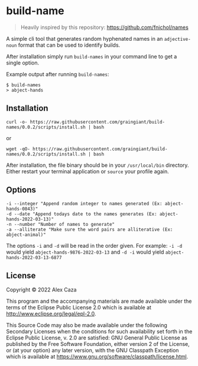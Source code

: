 # build-name

> Heavily inspired by this repository: https://github.com/fnichol/names

A simple cli tool that generates random hyphenated names in an `adjective-noun` format that can be used to identify builds.

After installation simply run `build-names` in your command line to get a single option.

Example output after running `build-names`:

```
$ build-names
> abject-hands
```

## Installation

`curl -o- https://raw.githubusercontent.com/graingiant/build-names/0.0.2/scripts/install.sh | bash`

or

`wget -qO- https://raw.githubusercontent.com/graingiant/build-names/0.0.2/scripts/install.sh | bash`

After installation, the file binary should be in your `/usr/local/bin` directory. Either restart your terminal application or `source` your profile again.

## Options

```
-i --integer "Append random integer to names generated (Ex: abject-hands-0843)"
-d --date "Append todays date to the names generates (Ex: abject-hands-2022-03-13)"
-n --number "Number of names to generate"
-a --alliterate "Make sure the word pairs are alliterative (Ex: abject-animal)"
```

The options `-i` and `-d` will be read in the order given. For example: `-i -d` would yield `abject-hands-9876-2022-03-13` and `-d -i` would yield `abject-hands-2022-03-13-6877`

## License

Copyright © 2022 Alex Caza

This program and the accompanying materials are made available under the
terms of the Eclipse Public License 2.0 which is available at
http://www.eclipse.org/legal/epl-2.0.

This Source Code may also be made available under the following Secondary
Licenses when the conditions for such availability set forth in the Eclipse
Public License, v. 2.0 are satisfied: GNU General Public License as published by
the Free Software Foundation, either version 2 of the License, or (at your
option) any later version, with the GNU Classpath Exception which is available
at https://www.gnu.org/software/classpath/license.html.
